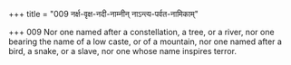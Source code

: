 +++
title = "009 नर्क्ष-वृक्ष-नदी-नाम्नीन् नाऽन्त्य-पर्वत-नामिकाम्"

+++
009	Nor one named after a constellation, a tree, or a river, nor one bearing the name of a low caste, or of a mountain, nor one named after a bird, a snake, or a slave, nor one whose name inspires terror.